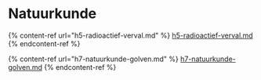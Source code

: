 # Natuurkunde

{% content-ref url="h5-radioactief-verval.md" %}
[h5-radioactief-verval.md](h5-radioactief-verval.md)
{% endcontent-ref %}

{% content-ref url="h7-natuurkunde-golven.md" %}
[h7-natuurkunde-golven.md](h7-natuurkunde-golven.md)
{% endcontent-ref %}
